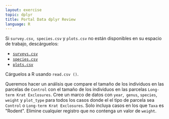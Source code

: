 ```yaml
---
layout: exercise
topic: dplyr
title: Portal Data dplyr Review
language: R
---
```

Si `survey.csv`,` species.csv` y `plots.csv` no están disponibles en su espacio de trabajo, descárguelos:

* [`surveys.csv`](https://ndownloader.figshare.com/files/2292172)
* [`species.csv`](https://ndownloader.figshare.com/files/3299483)
* [`plots.csv`](https://ndownloader.figshare.com/files/3299474)

Cárguelos a R usando `read.csv ()`.

Queremos hacer un análisis que compare el tamaño de los individuos en las parcelas de `Control` con el tamaño de los individuos en las parcelas `Long-term Krat Exclosures`. Cree un marco de datos con `year`,` genus`, `species`, `weight` y `plot_type` para todos los casos donde el
el tipo de parcela sea `Control` o `Long-term Krat Exclosures`. Solo incluya
casos en los que `Taxa` es "Rodent". Elimine cualquier registro que no contenga un valor de `weight`.